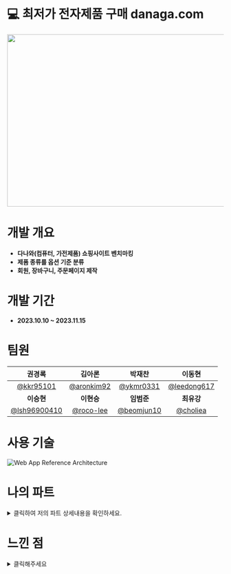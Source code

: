 # 💻 최저가 전자제품 구매 danaga.com
<img src="https://prod-ripcut-delivery.disney-plus.net/v1/variant/disney/8D63BFCB55921C27B39DB09FFD775F1C1EDE00FC4D5611AC492CA33B7651FDF2/scale?width=1440&aspectRatio=1.78&format=jpeg" width="800" height="400"/>


# 개발 개요               

- **다나와(컴퓨터, 가전제품) 쇼핑사이트 벤치마킹**
- **제품 종류를 옵션 기준 분류**
- **회원, 장바구니, 주문페이지 제작**



# 개발 기간               

- **2023.10.10 ~ 2023.11.15**

# 팀원

<div align="center">

| **권경록** | **김아론** | **박재찬** | **이동현** |
| :------: |  :------: | :------: | :------: |
| [@kkr95101](https://github.com/kkr95101) | [@aronkim92](https://github.com/aronkim92) | [@ykmr0331](https://github.com/ykmr0331) | [@leedong617](https://github.com/leedong617) |
| **이승현** | **이현승** | **임범준** | **최유강** |
| [@lsh96900410](https://github.com/lsh96900410) | [@roco-lee](https://github.com/roco-lee) | [@beomjun10](https://github.com/beomjun10) | [@choliea](https://github.com/choliea) |


</div>


# 사용 기술

![Web App Reference Architecture](https://github.com/2023-05-JAVA-DEVELOPER-143/2023-05-JAVA-DEVELOPER-final-project-team3-avengers/assets/133833132/f55e300e-40ac-4bd8-b42a-dd8a98c0cf94)





# 나의 파트


<details>
<summary>클릭하여 저의 파트 상세내용을 확인하세요.</summary>


<br>
 

## 1. 회원 주문목록 및 주문 상세보기 페이지(Front-End)


![스크린샷 2024-01-30 232615](https://github.com/ykmr0331/myProject/assets/117189519/42c674df-9dac-4ef0-b1d0-3db96fe0ce6a)


-   ﻿model과 thymeleaf템플릿 엔진으로  주문 내역 동적 반영

-   ﻿Restful API와 Ajax를 이용 취소버튼 클릭시 주문상태가 변경

-   ﻿모달창으로 주문 상세정보표기
       
<br><br><br>

---

## 2. 비회원 주문찾기 페이지(Front-End)


![스크린샷 2024-01-30 233338](https://github.com/ykmr0331/myProject/assets/117189519/c06429e4-1321-42b1-baf6-f64115b1e9e7)


-   jQuery를 활용하여 입력값의 유효성을 검사

-   ﻿Thymeleaf를 이용해 입력값을 서버로 전송

-   ﻿﻿모델로 서버로 전송된 입력값을 주문내역 페이지로 전송

<br><br><br>
---

## 3. 비회원 주문내역 페이지(Front-End)


![스크린샷 2024-01-30 233601](https://github.com/ykmr0331/myProject/assets/117189519/810524bf-1b27-4337-a53a-be9d80ef961e)


-   ﻿model과 thymeleaf템플릿 엔진으로 주문 내역 반영

-   ﻿Restful API와 Ajax를 이용하여 취소버튼 클릭시 주문상태 변경

-   ﻿﻿﻿주문상태에 따라 취소 및 환불 버튼 Javascript로 동적 조절

<br><br><br>
---

## 4. 환불 요청 페이지(Front-End & Back-End)


![스크린샷 2024-01-30 234522](https://github.com/ykmr0331/myProject/assets/117189519/21d6b472-4d49-4f5b-b1c4-7a6936151a07)


-   ﻿model과 thymeleaf템플릿 엔진으로 주문 내역 반영

-   ﻿Script를 활용하여 입력값의 유효성을 검사

-   ﻿환불 완료 세션을 활용하여 회원여부에 따라 개별페이지 이동


</details>


# 느낀 점


<details>
<summary> 클릭해주세요</summary>
﻿팀원 서로가 맡은 엔터티가 서로 연관되어 있기 때문에 팀원과의 지속적인 의사소통과 협업의 중요성을 크게 느꼈습니다.
 그리고 모르는 업무를 맡거나 새로운 기술을 사용하기 위해서 앞으로도 맡은 시간과 노력이 필요하다는 것을 느꼈습니다.
 공부를 많이 해야되겠다고 생각했습니다

</details>
